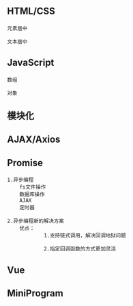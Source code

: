 ## HTML/CSS
    元素居中

    文本居中

## JavaScript
    数组

    对象

## 模块化

## AJAX/Axios

## Promise
    1.异步编程
        fs文件操作
        数据库操作
        AJAX
        定时器

    2.异步编程新的解决方案
        优点：
                1.支持链式调用，解决回调地狱问题

                2.指定回调函数的方式更加灵活




## Vue

## MiniProgram
















